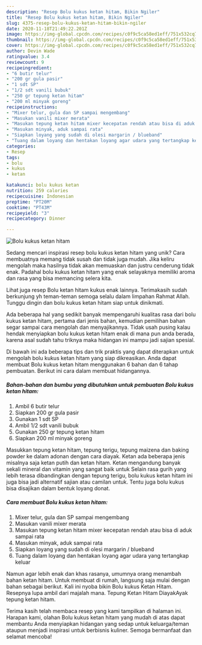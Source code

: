 ```yaml
---
description: "Resep Bolu kukus ketan hitam, Bikin Ngiler"
title: "Resep Bolu kukus ketan hitam, Bikin Ngiler"
slug: 4375-resep-bolu-kukus-ketan-hitam-bikin-ngiler
date: 2020-11-18T21:49:22.201Z
image: https://img-global.cpcdn.com/recipes/c0f9c5ca58ed1eff/751x532cq70/bolu-kukus-ketan-hitam-foto-resep-utama.jpg
thumbnail: https://img-global.cpcdn.com/recipes/c0f9c5ca58ed1eff/751x532cq70/bolu-kukus-ketan-hitam-foto-resep-utama.jpg
cover: https://img-global.cpcdn.com/recipes/c0f9c5ca58ed1eff/751x532cq70/bolu-kukus-ketan-hitam-foto-resep-utama.jpg
author: Devin Wade
ratingvalue: 3.4
reviewcount: 9
recipeingredient:
- "6 butir telur"
- "200 gr gula pasir"
- "1 sdt SP"
- "1/2 sdt vanili bubuk"
- "250 gr tepung ketan hitam"
- "200 ml minyak goreng"
recipeinstructions:
- "Mixer telur, gula dan SP sampai mengembang"
- "Masukan vanili mixer merata"
- "Masukan tepung ketan hitam mixer kecepatan rendah atau bisa di aduk sampai rata"
- "Masukan minyak, aduk sampai rata"
- "Siapkan loyang yang sudah di olesi margarin / blueband"
- "Tuang dalam loyang dan hentakan loyang agar udara yang tertangkap keluar"
categories:
- Resep
tags:
- bolu
- kukus
- ketan

katakunci: bolu kukus ketan 
nutrition: 259 calories
recipecuisine: Indonesian
preptime: "PT20M"
cooktime: "PT43M"
recipeyield: "3"
recipecategory: Dinner

---
```



![Bolu kukus ketan hitam](https://img-global.cpcdn.com/recipes/c0f9c5ca58ed1eff/751x532cq70/bolu-kukus-ketan-hitam-foto-resep-utama.jpg)

Sedang mencari inspirasi resep bolu kukus ketan hitam yang unik? Cara membuatnya memang tidak susah dan tidak juga mudah. Jika keliru mengolah maka hasilnya tidak akan memuaskan dan justru cenderung tidak enak. Padahal bolu kukus ketan hitam yang enak selayaknya memiliki aroma dan rasa yang bisa memancing selera kita.

Lihat juga resep Bolu ketan hitam kukus enak lainnya. Terimakasih sudah berkunjung yh teman-teman semoga selalu dalam limpahan Rahmat Allah. Tunggu dingin dan bolu kukus ketan hitam siap untuk dinikmati.

Ada beberapa hal yang sedikit banyak mempengaruhi kualitas rasa dari bolu kukus ketan hitam, pertama dari jenis bahan, kemudian pemilihan bahan segar sampai cara mengolah dan menyajikannya. Tidak usah pusing kalau hendak menyiapkan bolu kukus ketan hitam enak di mana pun anda berada, karena asal sudah tahu triknya maka hidangan ini mampu jadi sajian spesial.


Di bawah ini ada beberapa tips dan trik praktis yang dapat diterapkan untuk mengolah bolu kukus ketan hitam yang siap dikreasikan. Anda dapat membuat Bolu kukus ketan hitam menggunakan 6 bahan dan 6 tahap pembuatan. Berikut ini cara dalam membuat hidangannya.

<!--inarticleads1-->

##### Bahan-bahan dan bumbu yang dibutuhkan untuk pembuatan Bolu kukus ketan hitam:

1. Ambil 6 butir telur
1. Siapkan 200 gr gula pasir
1. Gunakan 1 sdt SP
1. Ambil 1/2 sdt vanili bubuk
1. Gunakan 250 gr tepung ketan hitam
1. Siapkan 200 ml minyak goreng


Masukkan tepung ketan hitam, tepung terigu, tepung maizena dan baking powder ke dalam adonan dengan cara diayak. Ketan ada beberapa jenis misalnya saja ketan putih dan ketan hitam. Ketan mengandung banyak sekali mineral dan vitamin yang sangat baik untuk Selain rasa gurih yang lebih terasa dibandingkan dengan tepung terigu, bolu kukus ketan hitam ini juga bisa jadi alternatif sajian atau camilan untuk. Tentu juga bolu kukus bisa disajikan dalam bentuk loyang donat. 

<!--inarticleads2-->

##### Cara membuat Bolu kukus ketan hitam:

1. Mixer telur, gula dan SP sampai mengembang
1. Masukan vanili mixer merata
1. Masukan tepung ketan hitam mixer kecepatan rendah atau bisa di aduk sampai rata
1. Masukan minyak, aduk sampai rata
1. Siapkan loyang yang sudah di olesi margarin / blueband
1. Tuang dalam loyang dan hentakan loyang agar udara yang tertangkap keluar


Namun agar lebih enak dan khas rasanya, umumnya orang menambah bahan ketan hitam. Untuk membuat di rumah, langsung saja mulai dengan bahan sebagai berikut. Kali ini nyoba bikin Bolu kukus Ketan Hitam. Resepnya lupa ambil dari majalah mana. Tepung Ketan Hitam DiayakAyak tepung ketan hitam. 

Terima kasih telah membaca resep yang kami tampilkan di halaman ini. Harapan kami, olahan Bolu kukus ketan hitam yang mudah di atas dapat membantu Anda menyiapkan hidangan yang sedap untuk keluarga/teman ataupun menjadi inspirasi untuk berbisnis kuliner. Semoga bermanfaat dan selamat mencoba!
